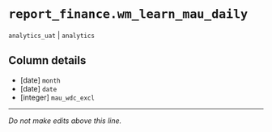# `report_finance.wm_learn_mau_daily`
`analytics_uat` | `analytics`

## Column details
* [date]      `month`
* [date]      `date`
* [integer]   `mau_wdc_excl`

-------------------------------------------------------------------------------
*Do not make edits above this line.*
